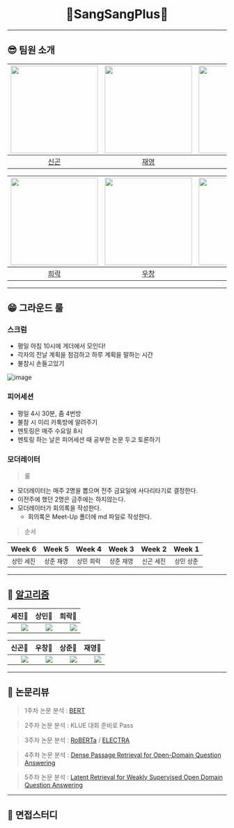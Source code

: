 <div align="center">
   <h1>🚀SangSangPlus🚀
</div>

   ---
   
   ## 😎 팀원 소개
   <div align="center">
      
   |<img src="https://user-images.githubusercontent.com/87477828/134484215-53286763-0836-4fb5-b64b-eed926890003.png" height=200 width=200>|<img src="https://avatars.githubusercontent.com/u/46557183?v=4" height=200 width=200>|<img src="https://user-images.githubusercontent.com/49185035/134527286-6fa2bcfb-ee28-47b7-bf33-0d67c2a92093.jpg" height=200 width=200>|
   |:---:|:---:|:---:|
   |[신곤](https://github.com/SinGonKim)|[재영](https://github.com/kimziont)|[세진](https://github.com/pseeej)|
      
   
   |<img src="https://user-images.githubusercontent.com/52475378/134624873-d0345cf3-d0b6-48b9-a1c2-45aa47f5f677.JPG" height=200 width=200>|<img src="https://user-images.githubusercontent.com/22788924/134502594-83db95a2-c9db-46a1-9e63-8ec176f8fb89.jpeg" height=200 width=200>|<img src="https://user-images.githubusercontent.com/45033215/134625788-fdf023fd-3fc4-47d7-8f30-8dedbcfc2877.png" height=200 width=200>|<img src="https://user-images.githubusercontent.com/45033215/134476503-0e05f1cd-6e37-4a84-9701-ad9616888f3e.png" height=200 width=200>|
   |:---:|:---:|:---:|:---:|
   |[희락](https://github.com/raki-1203)|[우창](https://github.com/whatchang)|[상준](https://github.com/sangjun-Leee)|[상민](https://github.com/sangmandu)|
  
   </div>
   
   ---
   
   ## 😁 그라운드 룰
   ### 스크럼
   * 평일 아침 10시에 게더에서 모인다!
   * 각자의 전날 계획을 점검하고 하루 계획을 말하는 시간
   * 불참시 손들고있기
   
   ![image](https://user-images.githubusercontent.com/45033215/134637555-7a93e990-8066-4c44-a840-16e693b44642.png)
   
   ### 피어세션
   * 평일 4시 30분, 줌 4번방
   * 불참 시 미리 카톡방에 알려주기
   * 멘토링은 매주 수요일 8시
   * 멘토링 하는 날은 피어세션 때 공부한 논문 두고 토론하기
   
   ### 모더레이터
   
   > 룰
   
   * 모더레이터는 매주 2명을 뽑으며 전주 금요일에 사다리타기로 결정한다.
   * 이전주에 했던 2명은 금주에는 하지않는다.
   * 모더레이터가 회의록을 작성한다.
      * 회의록은 Meet-Up 폴더에 md 파일로 작성한다.
   
   > 순서
   
   |Week 6|Week 5|Week 4|Week 3|Week 2|Week 1|
   |:---:|:---:|:---:|:---:|:---:|:---:|
   |`상민` `세진`|`상준` `재영`|`상민` `희락`|`상준` `재영`|`신곤` `세진`|`상민` `상준`|
  
   ---
   
   ## 📌 [알고리즘](https://github.com/sangmandu/SangSangPlus/tree/main/Algorithm)  
   |세진🥇|상민🥈|희락🥉|
   |---|---|---|
   |<img align='right' src="http://mazassumnida.wtf/api/v2/generate_badge?boj=pseeej">|<img align='right' src="http://mazassumnida.wtf/api/v2/generate_badge?boj=soryrung96">|<img align='right' src="http://mazassumnida.wtf/api/v2/generate_badge?boj=jfhdzzang">|

   |신곤🏅|우창🏅|상준🏅|재영🏅|
   |---|---|---|---|
   |<img align='right' src="http://mazassumnida.wtf/api/v2/generate_badge?boj=singon96">|<img align='right' src="http://mazassumnida.wtf/api/v2/generate_badge?boj=whatchang">|<img align='right' src="http://mazassumnida.wtf/api/v2/generate_badge?boj=inter10">|<img align='right' src="http://mazassumnida.wtf/api/v2/generate_badge?boj=milk0510">|
   
   ---
   
   ## 📌 논문리뷰

   > 1주차 논문 분석 : [BERT](https://arxiv.org/pdf/1810.04805.pdf)
  
   > 2주차 논문 분석 : KLUE 대회 준비로 Pass
   
   > 3주차 논문 분석 : [RoBERTa](https://arxiv.org/pdf/1907.11692.pdf) / [ELECTRA](https://arxiv.org/pdf/2003.10555.pdf)
   
   > 4주차 논문 분석 : [Dense Passage Retrieval for Open-Domain Question Answering](https://arxiv.org/pdf/2004.04906.pdf)
   
   > 5주차 논문 분석 : [Latent Retrieval for Weakly Supervised Open Domain Question Answering](https://arxiv.org/pdf/1906.00300.pdf)
   
   
   
   
   ---
   
   ## 📌 면접스터디
   
